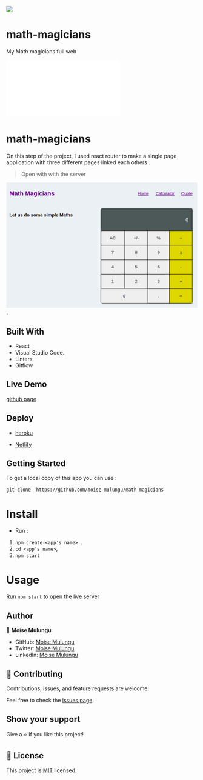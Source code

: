 ![](https://img.shields.io/badge/Microverse-blueviolet)

# math-magicians
My Math magicians full web


![](file:///home/moise/Leaderboard-project/dist/index.html)

# math-magicians
On this step of the project, I used react router to make a single page application with three different pages linked each others .

> Open with with the server

![screenshot](image/react-router.png).

## Built With

- React
- Visual Studio Code.
- Linters
- Gitflow

## Live Demo

[github page](https://github.com/moise-mulungu/math-magicians)

## Deploy 

- [heroku](https://math-magicians-moise.herokuapp.com/)

- [Netlify](https://heroic-begonia-871006.netlify.app)

## Getting Started

To get a local copy of this app you can use :
```
git clone  https://github.com/moise-mulungu/math-magicians
```
# Install

- Run :
1. `npm create-<app's name> .`
2. `cd <app's name>`,
3. `npm start`

# Usage

Run `npm start` to open the live server

## Author

👤 **Moise Mulungu**

- GitHub: [Moise Mulungu](https://github.com/moise-mulungu)
- Twitter: [Moise Mulungu](https://twitter.com/moise_mulungu)
- LinkedIn: [Moise Mulungu](https://www.linkedin.com/in/mo%C3%AFse-mulungu-a939831b2/)

## 🤝 Contributing

Contributions, issues, and feature requests are welcome!

Feel free to check the [issues page](https://github.com/moise-mulungu/math-magicians/issues).


## Show your support

Give a ⭐️ if you like this project!

## 📝 License

This project is [MIT](./MIT.md) licensed.
 

